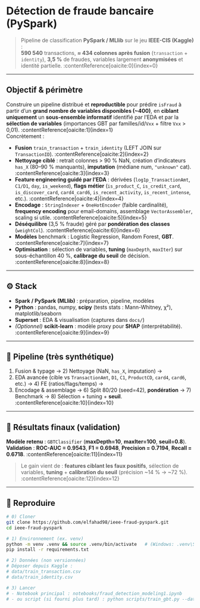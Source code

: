 # Détection de fraude bancaire (PySpark)

> Pipeline de classification **PySpark / MLlib** sur le jeu **IEEE-CIS (Kaggle)** :  
> **590 540** transactions, **≈ 434 colonnes après fusion** (`transaction` + `identity`), **3,5 %** de fraudes, variables largement **anonymisées** et identité partielle. :contentReference[oaicite:0]{index=0}

---

##  Objectif & périmètre
Construire un pipeline distribué et **reproductible** pour prédire `isFraud` à partir d’un **grand nombre de variables disponibles (~400)**, en **ciblant uniquement** un **sous-ensemble informatif** identifié par l’EDA et par la **sélection de variables** (importances GBT par familles/id/`Vxx` + filtre `Vxx` > 0,01). :contentReference[oaicite:1]{index=1}  
Concrètement :
- **Fusion** `train_transaction` + `train_identity` (LEFT JOIN sur `TransactionID`). :contentReference[oaicite:2]{index=2}  
- **Nettoyage ciblé** : retrait colonnes > 90 % NaN, création d’indicateurs `has_X` (80–90 % manquants), **imputation** (médiane num, `"unknown"` cat). :contentReference[oaicite:3]{index=3}  
- **Feature engineering guidé par l’EDA** : dérivées (`log1p_TransactionAmt`, `C1/D1`, `day`, `is_weekend`), **flags métier** (`is_product_C`, `is_credit_card`, `is_discover_card`, `card4_card6`, `is_recent_activity`, `is_recent_intense`, etc.). :contentReference[oaicite:4]{index=4}  
- **Encodage** : `StringIndexer` + `OneHotEncoder` (faible cardinalité), **frequency encoding** pour email-domains, assemblage `VectorAssembler`, scaling si utile. :contentReference[oaicite:5]{index=5}  
- **Déséquilibre** (3,5 % fraude) géré par **pondération des classes** (`weightCol`). :contentReference[oaicite:6]{index=6}  
- **Modèles** benchmark : Logistic Regression, Random Forest, **GBT**. :contentReference[oaicite:7]{index=7}  
- **Optimisation** : sélection de variables, **tuning** (`maxDepth`, `maxIter`) sur sous-échantillon 40 %, **calibrage du seuil** de décision. :contentReference[oaicite:8]{index=8}

---

## ⚙️ Stack
- **Spark / PySpark (MLlib)** : préparation, pipeline, modèles  
- **Python** : pandas, numpy, **scipy** (tests stats : Mann-Whitney, χ²), matplotlib/seaborn  
- **Superset** : EDA & visualisation (captures dans `docs/`)  
- *(Optionnel)* **scikit-learn** : modèle proxy pour **SHAP** (interprétabilité). :contentReference[oaicite:9]{index=9}

---

## 🧱 Pipeline (très synthétique)
1) Fusion & typage → 2) Nettoyage (NaN, `has_X`, imputation) →  
3) EDA avancée (cible vs `TransactionAmt`, `D1`, `C1`, `ProductCD`, `card4`, `card6`, etc.) → 4) FE (ratios/flags/temps) →  
5) Encodage & assemblage → 6) Split 80/20 (seed=42), **pondération** → 7) Benchmark → 8) Sélection + tuning + **seuil**. :contentReference[oaicite:10]{index=10}

---

## 🔢 Résultats finaux (validation)
**Modèle retenu** : `GBTClassifier` (**maxDepth=10**, **maxIter=100**, **seuil=0.8**).  
**Validation** : **ROC-AUC = 0.9543**, **F1 = 0.6948**, **Precision = 0.7194**, **Recall = 0.6718**. :contentReference[oaicite:11]{index=11}

> Le gain vient de : **features ciblant les faux positifs**, sélection de variables, **tuning** + **calibration du seuil** (précision ~14 % → ~72 %). :contentReference[oaicite:12]{index=12}

---

## 🚀 Reproduire
```bash
# 0) Cloner
git clone https://github.com/elfahad98/ieee-fraud-pyspark.git
cd ieee-fraud-pyspark

# 1) Environnement (ex. venv)
python -m venv .venv && source .venv/bin/activate   # (Windows: .venv\Scripts\activate)
pip install -r requirements.txt

# 2) Données (non versionnées)
# Déposer depuis Kaggle :
# data/train_transaction.csv
# data/train_identity.csv

# 3) Lancer
# - Notebook principal : notebooks/fraud_detection_modeling1.ipynb
# - ou script (si fourni plus tard) : python scripts/train_gbt.py --data_dir data
